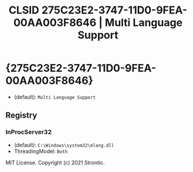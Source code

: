 ﻿---
title: "CLSID 275C23E2-3747-11D0-9FEA-00AA003F8646 | Multi Language Support"
excerpt: What is COM-Object CLSID 275C23E2-3747-11D0-9FEA-00AA003F8646?
---

# {275C23E2-3747-11D0-9FEA-00AA003F8646}

* (default): `Multi Language Support`

## Registry


### InProcServer32

* (default): `C:\Windows\system32\mlang.dll`
* ThreadingModel: `Both`

MIT License. Copyright (c) 2021 Strontic.


